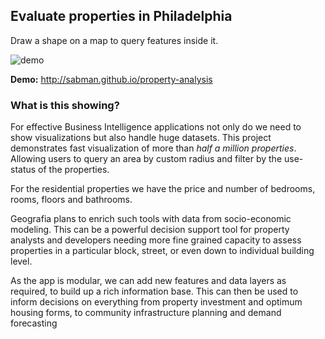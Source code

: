Evaluate properties in Philadelphia
---

Draw a shape on a map to query features inside it.

![demo](http://i.imgur.com/RGbMcRH.gif)

__Demo:__ http://sabman.github.io/property-analysis

### What is this showing?
For effective Business Intelligence applications not only do we need to show visualizations but also handle huge datasets. This project demonstrates fast visualization of more than *half a million properties*. Allowing users to query an area by custom radius and filter by the use-status of the properties.

For the residential properties we have the price and number of bedrooms, rooms, floors and bathrooms.

Geografia plans to enrich such tools with data from socio-economic modeling. This can be a powerful decision support tool for property analysts and developers needing more fine grained capacity to assess properties in a particular block, street, or even down to individual building level.

As the app is modular, we can add new features and data layers as required, to build up a rich information base. This can then be used to inform decisions on everything from property investment and optimum housing forms, to community infrastructure planning and demand forecasting
